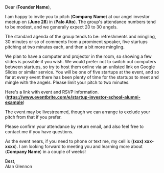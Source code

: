 Dear (**Founder Name**),

I am happy to invite you to pitch (**Company Name**) at our angel investor meetup on (**June 28**) in (**Palo Alto**). The group's attendance numbers tend to be modest, and we generally expect 20 to 30 angels.

The standard agenda of the group tends to be: refreshments and mingling, 30 minutes or so of comments from a prominent speaker, five startups pitching at two minutes each, and then a bit more mingling. 

We plan to have a computer and projector in the room, so showing a few slides is possible if you wish. We would prefer not to switch out computers between startups, so try to host them online via an unlisted link on Google Slides or similar service. You will be one of five startups at the event, and so far at every event there has been plenty of time for the startups to meet and mingle with the angels. Please limit your pitch to two minutes.

Here's a link with event and RSVP information.
(**https://www.eventbrite.com/e/startup-investor-school-alumni-example**)

The event may be livestreamed, though we can arrange to exclude your pitch from that if you prefer.

Please confirm your attendance by return email, and also feel free to contact me if you have questions. 

As the event nears, if you need to phone or text me, my cell is (**(xxx) xxx-xxxx**). I am looking forward to meeting you and learning more about (**Company Name**) in a couple of weeks!

Best,  
Alan Glennon

